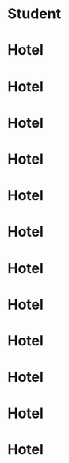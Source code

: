 # Student
# Hotel
# Hotel
# Hotel
# Hotel
# Hotel
# Hotel
# Hotel
# Hotel
# Hotel
# Hotel
# Hotel
# Hotel
